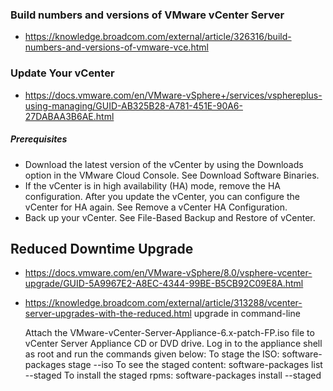 
### Build numbers and versions of VMware vCenter Server
- https://knowledge.broadcom.com/external/article/326316/build-numbers-and-versions-of-vmware-vce.html
### Update Your vCenter  
- https://docs.vmware.com/en/VMware-vSphere+/services/vsphereplus-using-managing/GUID-AB325B28-A781-451E-90A6-27DABAA3B6AE.html


##### Prerequisites

- Download the latest version of the vCenter by using the Downloads option in the VMware Cloud Console. See Download Software Binaries.
- If the vCenter is in high availability (HA) mode, remove the HA configuration. After you update the vCenter, you can configure the vCenter for HA again. See Remove a vCenter HA Configuration.
- Back up your vCenter. See File-Based Backup and Restore of vCenter.

## Reduced Downtime Upgrade
- https://docs.vmware.com/en/VMware-vSphere/8.0/vsphere-vcenter-upgrade/GUID-5A9967E2-A8EC-4344-99BE-B5CB92C09E8A.html
- https://knowledge.broadcom.com/external/article/313288/vcenter-server-upgrades-with-the-reduced.html
upgrade in command-line

    Attach the VMware-vCenter-Server-Appliance-6.x-patch-FP.iso file to vCenter Server Appliance CD or DVD drive.
    Log in to the appliance shell as root and run the commands given below:
        To stage the ISO:
        software-packages stage --iso
        To see the staged content:
        software-packages list --staged
        To install the staged rpms:
        software-packages install --staged
